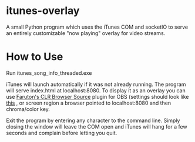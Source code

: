itunes-overlay
==============

A small Python program which uses the iTunes COM and socketIO to serve an entirely customizable "now playing" overlay for video streams.


How to Use
==============

Run itunes_song_info_threaded.exe

iTunes will launch automatically if it was not already running. The program will serve index.html at localhost:8080. To display it as an overlay you can use [Faruton's CLR Browser Source](https://obsproject.com/forum/viewtopic.php?f=11&t=6714) plugin for OBS (settings should look like [this](http://i.imgur.com/8xxgmnq.png) , or screen region a browser pointed to localhost:8080 and then chroma/color key.

Exit the program by entering any character to the command line. Simply closing the window will leave the COM open and iTunes will hang for a few seconds and complain before letting you quit.
